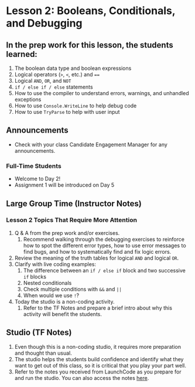 # Lesson 2: Booleans, Conditionals, and Debugging

## In the prep work for this lesson, the students learned:

1. The boolean data type and boolean expressions
1. Logical operators (``>``, ``<``, etc.) and ``==`` 
1. Logical ``AND``, ``OR``, and ``NOT``
1. ``if / else if / else`` statements
1. How to use the compiler to understand errors, warnings, and unhandled exceptions
1. How to use ``Console.WriteLine`` to help debug code
1. How to use ``TryParse`` to help with user input

## Announcements

* Check with your class Candidate Engagement Manager for any announcements.

### Full-Time Students
* Welcome to Day 2!
* Assignment 1 will be introduced on Day 5

## Large Group Time (Instructor Notes)

### Lesson 2 Topics That Require More Attention

1. Q & A from the prep work and/or exercises.
   1. Recommend walking through the debugging exercises to reinforce how to spot the different error types, how to use error messages to find bugs, and how to systematically find and fix logic errors.
1. Review the meaning of the truth tables for logical ``AND`` and logical ``OR``.
1. Clarify with live coding examples:
   1. The difference between an ``if / else if`` block and two successive ``if`` blocks
   1. Nested conditionals
   1. Check multiple conditions with ``&&`` and ``||``
   1. When would we use ``!``?
1. Today the studio is a non-coding activity.
   1. Refer to the TF Notes and prepare a brief intro about why this activity will benefit the students.

## Studio (TF Notes)

1. Even though this is a non-coding studio, it requires more preparation and thought than usual.
1. The studio helps the students build confidence and identify what they want to get out of this class, so it is critical that you play your part well.
1. Refer to the notes you received from LaunchCode as you prepare for and run the studio. You can also access the notes [here](https://github.com/LaunchCodeEducation/intro-to-professional-web-dev-wiki/blob/master/wiki-materials/Goal-Setting-and-Mindset-TA-Notes.pdf).
